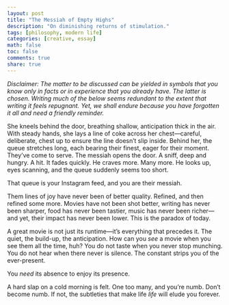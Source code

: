 ```yaml
---
layout: post
title: "The Messiah of Empty Highs"
description: "On diminishing returns of stimulation."
tags: [philosophy, modern life]
categories: [creative, essay]
math: false
toc: false
comments: true
share: true
---
```



*Disclaimer: The matter to be discussed can be yielded in symbols that you know only in facts or in experience that you already have. The latter is chosen. Writing much of the below seems redundant to the extent that writing it feels repugnant. Yet, we shall endure because you have forgotten it all and need a friendly reminder.*

She kneels behind the door, breathing shallow, anticipation thick in the air. With steady hands, she lays a line of coke across her chest—careful, deliberate, chest up to ensure the line doesn’t slip inside. Behind her, the queue stretches long, each bearing their finest, eager for their moment. They’ve come to serve. The messiah opens the door. A sniff, deep and hungry. A hit. It fades quickly. He craves more. Many more. He looks up, eyes scanning, and the queue suddenly seems too short.  

That queue is your Instagram feed, and you are their messiah.  

Them lines of joy have never been of better quality. Refined, and then refined some more. Movies have not been shot better, writing has never been sharper, food has never been tastier, music has never been richer—and yet, their impact has never been lower. This is the paradox of today.  

A great movie is not just its runtime—it’s everything that precedes it. The quiet, the build-up, the anticipation.  How can you *see* a movie when you see them all the time, huh?  You do not taste when you never stop munching.  You do not hear when there never is silence. The constant strips you of the ever-present.  

You *need* its absence to enjoy its presence.  

A hard slap on a cold morning is felt. One too many, and you’re numb. Don’t become numb.  If not, the subtleties that make life *life* will elude you forever.

